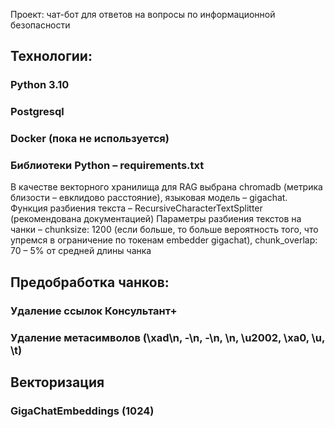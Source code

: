 Проект: чат-бот для ответов на вопросы по информационной безопасности
## Технологии:
### Python 3.10
### Postgresql
### Docker (пока не используется)
### Библиотеки Python – requirements.txt 

В качестве векторного хранилища для RAG выбрана chromadb (метрика близости – евклидово расстояние), языковая модель – gigachat.
Функция разбиения текста – RecursiveCharacterTextSplitter (рекомендована документацией)
Параметры разбиения текстов на чанки – chunksize: 1200 (если больше, то больше вероятность того, что упремся в ограничение по токенам embedder gigachat),
chunk_overlap: 70 – 5% от средней длины чанка 

## Предобработка чанков: 
### Удаление ссылок Консультант+
### Удаление метасимволов (\xad\n,  -\n, -\n, \n, \u2002, \xa0, \\u, \t)

## Векторизация 
### GigaChatEmbeddings (1024)

